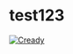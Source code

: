 # test123
[![Cready](https://cready.org/badge/lily-gong/test123)](https://cready.org/profile/lily-gong)
